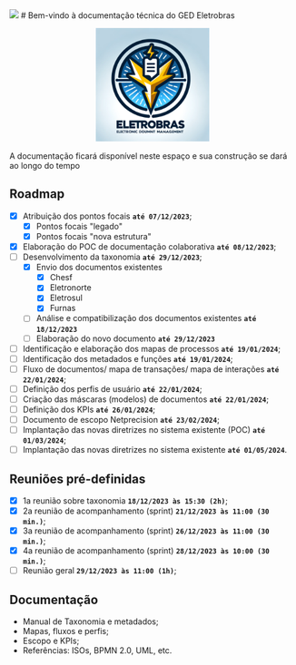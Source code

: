 <img loading="lazy" src="http://img.shields.io/static/v1?label=STATUS&message=EM%20DESENVOLVIMENTO&color=GREEN&style=for-the-badge"/>
# Bem-vindo à documentação técnica do GED Eletrobras
<p align="center">
<img src="./img/brasao_GED.png" alt="brasao_GED" width="200"/>
</p>
A documentação ficará disponível neste espaço e sua construção se dará ao longo do tempo

## Roadmap

- [X] Atribuição dos pontos focais **`até 07/12/2023`**;
    - [X] Pontos focais "legado"
    - [X] Pontos focais "nova estrutura"
- [X] Elaboração do POC de documentação colaborativa **`até 08/12/2023`**;
- [ ] Desenvolvimento da taxonomia **`até 29/12/2023`**;
    - [X] Envio dos documentos existentes
        - [X] Chesf
        - [X] Eletronorte
        - [X] Eletrosul
        - [X] Furnas
    - [ ] Análise e compatibilização dos documentos existentes **`até 18/12/2023`**
    - [ ] Elaboração do novo documento **`até 29/12/2023`**
- [ ] Identificação e elaboração dos mapas de processos **`até 19/01/2024`**;
- [ ] Identificação dos metadados e funções **`até 19/01/2024`**;
- [ ] Fluxo de documentos/ mapa de transações/ mapa de interações **`até 22/01/2024`**;
- [ ] Definição dos perfis de usuário **`até 22/01/2024`**;
- [ ] Criação das máscaras (modelos) de documentos **`até 22/01/2024`**;
- [ ] Definição dos KPIs **`até 26/01/2024`**;
- [ ] Documento de escopo Netprecision **`até 23/02/2024`**;
- [ ] Implantação das novas diretrizes no sistema existente (POC) **`até 01/03/2024`**;
- [ ] Implantação das novas diretrizes no sistema existente **`até 01/05/2024`**.

## Reuniões pré-definidas

- [X] 1a reunião sobre taxonomia **`18/12/2023 às 15:30 (2h)`**;
- [X] 2a reunião de acompanhamento (sprint) **`21/12/2023 às 11:00 (30 min.)`**;
- [X] 3a reunião de acompanhamento (sprint) **`26/12/2023 às 11:00 (30 min.)`**;
- [X] 4a reunião de acompanhamento (sprint) **`28/12/2023 às 10:00 (30 min.)`**;
- [ ] Reunião geral **`29/12/2023 às 11:00 (1h)`**;

## Documentação

- Manual de Taxonomia e metadados;
- Mapas, fluxos e perfis;
- Escopo e KPIs;
- Referências: ISOs, BPMN 2.0, UML, etc.
